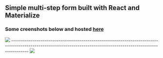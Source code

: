 ## Simple multi-step form built with React and Materialize
### Some creenshots below and hosted <a href="https://codingwithlaurence.github.io/React-Multi-Step-Form/">here</a>

<img src="https://i.imgur.com/EXJh99S.png" />
---------------------------------------------------------------------------------------------------------------------------------------------------------------------
<img src="https://i.imgur.com/6OE8W6v.png" />


